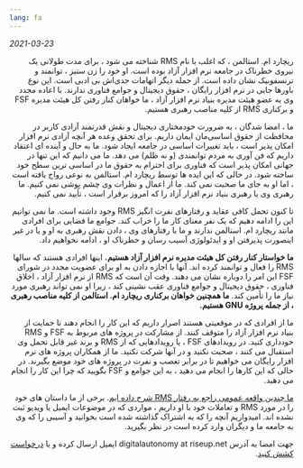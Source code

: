 ```yaml
---
lang: fa
---
```


_2021-03-23_

<div dir="rtl">
<p>

ریچارد ام. استالمن ، که اغلب با نام RMS شناخته می شود ، برای مدت طولانی یک نیروی خطرناک در جامعه نرم افزار آزاد بوده است. او خود را زن ستیز ، توانمند و ترنسفوبیک نشان داده است. از جمله دیگر اتهامات جدی‌اش بی ادبی است. این نوع باورها جایی در نرم افزار رایگان ، حقوق دیجیتال و جوامع فناوری ندارند. با اعاده مجدد وی به عضو هیئت مدیره بنیاد نرم افزار آزاد ، ما خواهان کنار رفتن کل هیئت مدیره FSF و برکناری RMS از کلیه مناصب رهبری هستیم.

</p><p>

ما ، امضا شدگان ، به ضرورت خودمختاری دیجیتال و نقش قدرتمند آزادی کاربر در محافظت از حقوق اساسی‌مان ایمان داریم. برای تحقق وعده هر آنچه آزادی نرم افزار امکان پذیر است ، باید تغییرات اساسی در جامعه ایجاد شود. ما به حال و آینده ای اعتقاد داریم که فن آوری به مردم توانمندی  (و نه ظلم) می دهد. ما می دانیم که این تنها در جهانی امکان پذیر است که فناوری برای احترام به حقوق ما در اساسی ترین سطح خود ساخته شود. در حالی که این ایده ها توسط ریچارد ام. استالمن به نوعی رواج یافته است ، اما او به جای ما صحبت نمی کند. ما از اعمال و نظرات وی چشم پوشی نمی کنیم. ما رهبری وی یا رهبری بنیاد نرم افزار آزاد را که امروز برقرار است ، تأیید نمی کنیم. 

</p><p>

تا کنون تحمل کافی عقاید و رفتارهای نفرت انگیز RMS وجود داشته است. ما نمی توانیم این را ادامه دهیم که یک نفر معنای کار ما را خراب کند. جوامع ما فضایی برای افرادی مانند ریچارد ام. استالمن ندارند و ما با رفتارهای وی ، دادن نقش رهبری به او و یا در غیر اینصورت پذیرفتن او و ایدئولوژی آسیب رسان و خطرناک او ، ادامه نخواهیم داد. 

</p><p>

<b>ما خواستار کنار رفتن کل هیئت مدیره نرم افزار آزاد هستیم.</b> اینها افرادی هستند که سالها RMS را فعال و توانمند کرده اند. آنها با اجازه دادن به او برای عضویت مجدد در شورای FSF این امر را دوباره نشان می دهند. وقت آن است که RMS از نرم افزار آزاد ، اخلاق فناوری ، حقوق دیجیتال و جوامع فناوری عقب نشینی کند ، زیرا او نمی تواند رهبری مورد نیاز ما را تأمین کند. <b>ما همچنین خواهان برکناری ریچارد ام. استالمن از کلیه مناصب رهبری ، از جمله پروژه GNU هستیم.</b>

</p><p>

ما از افرادی که در موقعیتی هستند اصرار داریم که این کار را انجام دهند تا حمایت از بنیاد نرم افزار آزاد را متوقف کنند. از مشارکت در پروژه های مربوط به FSF و RMS خودداری کنید. در رویدادهای FSF ، یا رویدادهایی که از RMS و برند غیر قابل تحمل وی استقبال می کنند ، صحبت نکنید و در آنها شرکت نکنید. ما از همکاران پروژه های نرم افزار رایگان می خواهیم تا در برابر تعصب و نفرت در پروژه های خود موضع بگیرند. در حالی که این کارها را انجام می دهید ، به این جوامع و FSF بگویید که چرا این کار را انجام می دهید. 

</p><p>

<a href="https://rms-open-letter.github.io/appendix">ما چندین واقعه عمومی راجع به رفتار RMS شرح داده ایم</a>. برخی از ما داستان های خود را در مورد RMS و تعاملات خود با او داریم ، مواردی که در موضوعات ایمیل یا ویدیو ثبت نشده اند. امیدواریم آنچه را که به اشتراک گذاشته شده است بخوانید و آسیبی را که وی به جامعه ما و دیگران وارد کرده است در نظر بگیرید. 

</p><p>

جهت امضا به آدرس digitalautonomy at riseup.net ایمیل ارسال کرده و یا <a href="https://github.com/rms-open-letter/rms-open-letter.github.io/pulls">درخواست کشش کنید</a>.

</p>

</div>
